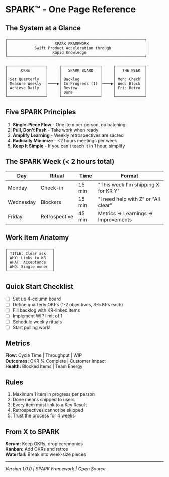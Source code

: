 # SPARK™ - One Page Reference

## The System at a Glance

```
┌─────────────────────────────────────────────────────────────┐
│                     SPARK FRAMEWORK                          │
│            Swift Product Acceleration through                │
│                    Rapid Knowledge                           │
└─────────────────────────────────────────────────────────────┘

┌─────────────────┐     ┌─────────────────┐     ┌─────────────┐
│      OKRs       │     │   SPARK BOARD   │     │   THE WEEK  │
│                 │     │                 │     │             │
│ Set Quarterly   │     │ Backlog         │     │ Mon: Check  │
│ Measure Weekly  │────▶│ In Progress (1) │────▶│ Wed: Block  │
│ Achieve Daily   │     │ Review          │     │ Fri: Retro  │
│                 │     │ Done            │     │             │
└─────────────────┘     └─────────────────┘     └─────────────┘
```

## Five SPARK Principles
1. **Single-Piece Flow** - One item per person, no batching
2. **Pull, Don't Push** - Take work when ready
3. **Amplify Learning** - Weekly retrospectives are sacred  
4. **Radically Minimize** - <2 hours meetings per week
5. **Keep It Simple** - If you can't teach it in 1 hour, simplify

## The SPARK Week (< 2 hours total)

| Day | Ritual | Time | Format |
|-----|--------|------|--------|
| Monday | Check-in | 15 min | "This week I'm shipping X for KR Y" |
| Wednesday | Blockers | 15 min | "I need help with Z" or "All clear" |
| Friday | Retrospective | 45 min | Metrics → Learnings → Improvements |

## Work Item Anatomy
```
┌────────────────────┐
│ TITLE: Clear ask   │
│ WHY: Links to KR   │
│ WHAT: Acceptance   │
│ WHO: Single owner  │
└────────────────────┘
```

## Quick Start Checklist
- [ ] Set up 4-column board
- [ ] Define quarterly OKRs (1-2 objectives, 3-5 KRs each)
- [ ] Fill backlog with KR-linked items
- [ ] Implement WIP limit of 1
- [ ] Schedule weekly rituals
- [ ] Start pulling work!

## Metrics
**Flow:** Cycle Time | Throughput | WIP  
**Outcomes:** OKR % Complete | Customer Impact  
**Health:** Blocked Items | Team Energy

## Rules
1. Maximum 1 item in progress per person
2. Done means shipped to users
3. Every item must link to a Key Result
4. Retrospectives cannot be skipped
5. Trust the process for 4 weeks

## From X to SPARK
**Scrum:** Keep OKRs, drop ceremonies  
**Kanban:** Add OKRs and retros  
**Waterfall:** Break into week-size pieces

---
*Version 1.0.0 | SPARK Framework | Open Source*
